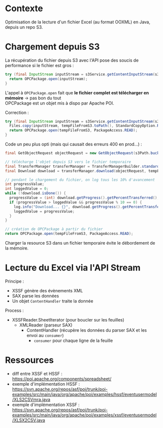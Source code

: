 # Contexte

Optimisation de la lecture d'un fichier Excel (au format OOXML) en Java, depuis un repo S3.  

# Chargement depuis S3
La récupération du fichier depuis S3 avec l'API pose des soucis de performance si le fichier est gros :
```java
try (final InputStream inputStream = s3Service.getContentInputStream(s3Path.bucket(), s3Path.objectPath());) {
  return OPCPackage.open(inputStream);
}
```
L'appel à `OPCPackage.open` fait que **le fichier complet est télécharger en mémoire** -> pas bon du tout  
OPCPackage est un objet mis à dispo par Apache POI.

Correction :
```java
try (final InputStream inputStream = s3Service.getContentInputStream(s3Path.bucket(), s3Path.objectPath())) {
  Files.copy(inputStream, tempFileFromS3.toPath(), StandardCopyOption.REPLACE_EXISTING);
  return OPCPackage.open(tempFileFromS3, PackageAccess.READ);
}
```

Code un peu plus opti (mais qui causait des erreurs 400 en prod...) : 
```java
final GetObjectRequest objectRequest = new GetObjectRequest(s3Path.bucket(), s3Path.objectPath());

// télécharge l'objet depuis S3 vers le fichier temporaire
final TransferManager transferManager = TransferManagerBuilder.standard().withS3Client(s3Service.getAmazonS3()).build();
final Download download = transferManager.download(objectRequest, tempFileFromS3);

// pendant le chargement du fichier, on log tous les 10% d'avancement
int progressValue;
int loggedValue = 0;
while (!download.isDone()) {
  progressValue = (int) download.getProgress().getPercentTransferred();
  if (progressValue > loggedValue && progressValue % 10 == 0) {
    log.info("Download... {}", download.getProgress().getPercentTransferred());
    loggedValue = progressValue;
  }
}

// création de OPCPackage à partir du fichier
return OPCPackage.open(tempFileFromS3, PackageAccess.READ);
```
Charger la resource S3 dans un fichier temporaire évite le débordement de la mémoire.


# Lecture du Excel via l'API Stream
Principe : 
  - XSSF génère des évènements XML
  - SAX parse les données
  - Un objet `ContentHandler` traite la donnée

Process :
  - XSSFReader.SheetIterator (pour boucler sur les feuilles)
    - XMLReader (parseur SAX)
      - ContentHandler (récupère les données du parser SAX et les envoi au `consumer`)
        - `consumer` pour chaque ligne de la feuille


# Ressources
- diff entre XSSF et HSSF : https://poi.apache.org/components/spreadsheet/
- exemple d'implémentation HSSF : https://svn.apache.org/repos/asf/poi/trunk/poi-examples/src/main/java/org/apache/poi/examples/hssf/eventusermodel/XLS2CSVmra.java
- exemple d'implémentation XSSF : https://svn.apache.org/repos/asf/poi/trunk/poi-examples/src/main/java/org/apache/poi/examples/xssf/eventusermodel/XLSX2CSV.java
